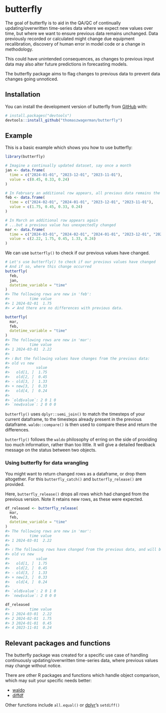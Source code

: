 
<!-- README.md is generated from README.Rmd. Please edit that file -->

# butterfly

<!-- badges: start -->
<!-- badges: end -->

The goal of butterfly is to aid in the QA/QC of continually
updating/overwritten time-series data where we expect new values over
time, but where we want to ensure previous data remains unchanged. Data
previously recorded or calculated might change due equipment
recalibration, discovery of human error in model code or a change in
methodology.

This could have unintended consequences, as changes to previous input
data may also alter future predictions in forecasting models.

The butterfly package aims to flag changes to previous data to prevent
data changes going unnoticed.

## Installation

You can install the development version of butterfly from
[GitHub](https://github.com/) with:

``` r
# install.packages("devtools")
devtools::install_github("thomaszwagerman/butterfly")
```

## Example

This is a basic example which shows you how to use butterfly:

``` r
library(butterfly)

# Imagine a continually updated dataset, say once a month
jan <- data.frame(
  time = c("2024-01-01", "2023-12-01", "2023-11-01"),
  value = c(0.45, 0.33, 0.24)
)

# In February an additional row appears, all previous data remains the same
feb <- data.frame(
  time = c("2024-02-01", "2024-01-01", "2023-12-01", "2023-11-01"),
  value = c(1.75, 0.45, 0.33, 0.24)
)

# In March an additional row appears again
# ...but a previous value has unexpectedly changed
mar <- data.frame(
  time = c("2024-03-01", "2024-02-01", "2024-01-01", "2023-12-01", "2023-11-01"),
  value = c(2.22, 1.75, 0.45, 1.33, 0.24)
)
```

We can use `butterfly()` to check if our previous values have changed.

``` r
# Let's use butterfly() to check if our previous values have changed
# And if so, where this change occurred
butterfly(
  feb,
  jan,
  datetime_variable = "time"
)
#> The following rows are new in 'feb': 
#>         time value
#> 1 2024-02-01  1.75
#> ✔ And there are no differences with previous data.

butterfly(
  mar,
  feb,
  datetime_variable = "time"
)
#> The following rows are new in 'mar': 
#>         time value
#> 1 2024-03-01  2.22
#> 
#> ℹ But the following values have changes from the previous data:
#> old vs new
#>            value
#>   old[1, ]  1.75
#>   old[2, ]  0.45
#> - old[3, ]  1.33
#> + new[3, ]  0.33
#>   old[4, ]  0.24
#> 
#> `old$value`: 2 0 1 0
#> `new$value`: 2 0 0 0
```

`butterfly()` uses `dplyr::semi_join()` to match the timesteps of your
current dataframe, to the timesteps already present in the previous
dataframe. `waldo::compare()` is then used to compare these and return
the differences.

`butterfly()` follows the `waldo` philosophy of erring on the side of
providing too much information, rather than too little. It will give a
detailed feedback message on the status between two objects.

### Using butterfly for data wrangling

You might want to return changed rows as a dataframe, or drop them
altogether. For this `butterfly_catch()` and `butterfly_release()` are
provided.

Here, `butterfly_release()` drops all rows which had changed from the
previous version. Note it retains new rows, as these were expected.

``` r
df_released <- butterfly_release(
  mar,
  feb,
  datetime_variable = "time"
)
#> The following rows are new in 'mar': 
#>         time value
#> 1 2024-03-01  2.22
#> 
#> ℹ The following rows have changed from the previous data, and will be dropped:
#> old vs new
#>            value
#>   old[1, ]  1.75
#>   old[2, ]  0.45
#> - old[3, ]  1.33
#> + new[3, ]  0.33
#>   old[4, ]  0.24
#> 
#> `old$value`: 2 0 1 0
#> `new$value`: 2 0 0 0

df_released
#>         time value
#> 1 2024-03-01  2.22
#> 2 2024-02-01  1.75
#> 3 2024-01-01  0.45
#> 4 2023-11-01  0.24
```

## Relevant packages and functions

The butterfly package was created for a specific use case of handling
continuously updating/overwritten time-series data, where previous
values may change without notice.

There are other R packages and functions which handle object comparison,
which may suit your specific needs better:

- [waldo](https://github.com/r-lib/waldo)
- [diffdf](https://github.com/gowerc/diffdf)

Other functions include `all.equal()` or
[dplyr](https://github.com/tidyverse/dplyr)’s `setdiff()`
